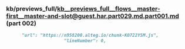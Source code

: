### kb/previews_full/kb__previews_full__flows__master-first__master-and-slot@guest.har.part029.md.part001.md (part 002)

```md
      "url": "https://n958200.alteg.io/chunk-KO722YSM.js",
                      "lineNumber": 0,
```

```
